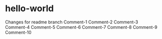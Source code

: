 # hello-world
Changes for readme branch
Comment-1
Comment-2
Comment-3
Comment-4
Comment-5
Comment-6
Comment-7
Comment-8
Comment-9
Comment-10
